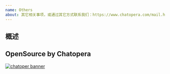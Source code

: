 ```yaml
---
name: Others
about: 其它相关事项，或通过其它方式联系我们：https://www.chatopera.com/mail.html
---
```


<!-- 产品使用说明书 -->
<!-- https://docs.chatopera.com/ -->

<!-- 快速掌握春松客服功能及二次开发 -->
<!-- 春松客服大讲堂：https://ke.qq.com/course/464050 -->

## 概述

<!-- 其它相关事项，或通过其它方式联系我们：https://www.chatopera.com/mail.html -->
<!-- 合作，商务，市场宣传等 -->

## OpenSource by Chatopera

[![chatoper banner][co-banner-image]][co-url]

[co-banner-image]: https://user-images.githubusercontent.com/3538629/42383104-da925942-8168-11e8-8195-868d5fcec170.png
[co-url]: https://www.chatopera.com
